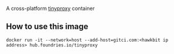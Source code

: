 A cross-platform [tinyproxy](https://tinyproxy.github.io/) container

## How to use this image

```
docker run -it --network=host --add-host=gitci.com:<hawkbit ip address> hub.foundries.io/tinyproxy
```
